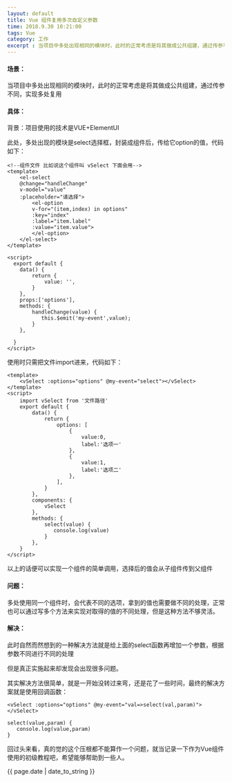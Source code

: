 ```yaml
---
layout: default
title: Vue 组件复用多次自定义参数
time: 2018.9.30 10:21:00
tags: Vue
category: 工作
excerpt : 当项目中多处出现相同的模块时，此时的正常考虑是将其做成公共组建，通过传参不同，实现多处复用
---
```


#### 场景：

当项目中多处出现相同的模块时，此时的正常考虑是将其做成公共组建，通过传参不同，实现多处复用

#### 具体：

背景：项目使用的技术是VUE+ElementUI

此处，多处出现的模块是select选择框，封装成组件后，传给它option的值，代码如下：

```
<!--组件文件 比如说这个组件叫 vSelect 下面会用-->
<template>
    <el-select
    @change="handleChange"
    v-model="value"
    :placeholder="请选择">
        <el-option
        v-for="(item,index) in options"
        :key="index"
        :label="item.label"
        :value="item.value">
        </el-option>
    </el-select>
</template>

<script>
  export default {
    data() {
        return {
            value: '',
        }
    },
    props:['options'],
    methods: {
        handleChange(value) {
           this.$emit('my-event',value);
        }
    },
   
  }
</script>
```

使用时只需把文件import进来，代码如下：
```
<template>
    <vSelect :options="options" @my-event="select"></vSelect>
</template>
<script>
    import vSelect from '文件路径'
    export default {
        data() {
            return {
                options: [
                    {
                        value:0,
                        label:'选项一'
                    },
                    {
                        value:1,
                        label:'选项二'
                    },
                ],
            }
        },
        components: {
            vSelect
        },
        methods: {
            select(value) {
               console.log(value)
            }
        },
    }
</script>
```
以上的话便可以实现一个组件的简单调用，选择后的值会从子组件传到父组件

#### 问题：

多处使用同一个组件时，会代表不同的选项，拿到的值也需要做不同的处理，正常也可以通过写多个方法来实现对取得的值的不同处理，但是这种方法不够灵活。

#### 解决：
此时自然而然想到的一种解决方法就是给上面的select函数再增加一个参数，根据参数不同进行不同的处理

但是真正实施起来却发现会出现很多问题。

其实解决方法很简单，就是一开始没转过来弯，还是花了一些时间，最终的解决方案就是使用回调函数：
```
<vSelect :options="options" @my-event="val=>select(val,param)"></vSelect>

select(value,param) {
   console.log(value,param)
}
```

回过头来看，真的觉的这个压根都不能算作一个问题，就当记录一下作为Vue组件使用的初级教程吧，希望能够帮助到一些人。


<p>{{ page.date | date_to_string }}</p>
